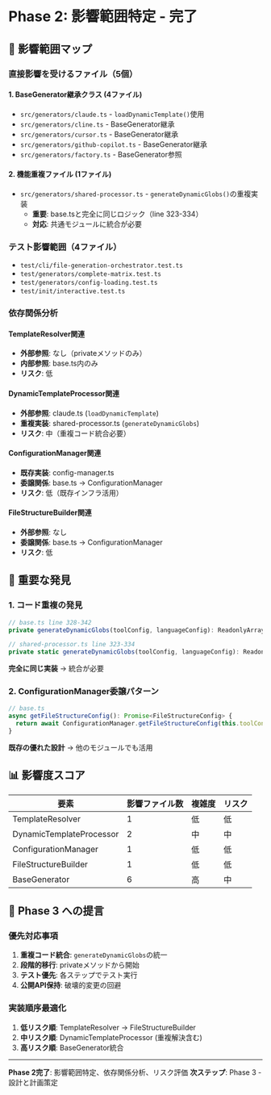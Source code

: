 # Phase 2: 影響範囲特定 - 完了

## 🎯 影響範囲マップ

### 直接影響を受けるファイル（5個）

#### 1. **BaseGenerator継承クラス** (4ファイル)
- `src/generators/claude.ts` - `loadDynamicTemplate()`使用
- `src/generators/cline.ts` - BaseGenerator継承
- `src/generators/cursor.ts` - BaseGenerator継承  
- `src/generators/github-copilot.ts` - BaseGenerator継承
- `src/generators/factory.ts` - BaseGenerator参照

#### 2. **機能重複ファイル** (1ファイル)
- `src/generators/shared-processor.ts` - `generateDynamicGlobs()`の重複実装
  - **重要**: base.tsと完全に同じロジック（line 323-334）
  - **対応**: 共通モジュールに統合が必要

### テスト影響範囲（4ファイル）

- `test/cli/file-generation-orchestrator.test.ts`
- `test/generators/complete-matrix.test.ts`
- `test/generators/config-loading.test.ts` 
- `test/init/interactive.test.ts`

### 依存関係分析

#### TemplateResolver関連
- **外部参照**: なし（privateメソッドのみ）
- **内部参照**: base.ts内のみ
- **リスク**: 低

#### DynamicTemplateProcessor関連
- **外部参照**: claude.ts (`loadDynamicTemplate`)
- **重複実装**: shared-processor.ts (`generateDynamicGlobs`)
- **リスク**: 中（重複コード統合必要）

#### ConfigurationManager関連
- **既存実装**: config-manager.ts
- **委譲関係**: base.ts → ConfigurationManager
- **リスク**: 低（既存インフラ活用）

#### FileStructureBuilder関連
- **外部参照**: なし
- **委譲関係**: base.ts → ConfigurationManager
- **リスク**: 低

## 🚨 重要な発見

### 1. コード重複の発見
```typescript
// base.ts line 328-342
private generateDynamicGlobs(toolConfig, languageConfig): ReadonlyArray<string>

// shared-processor.ts line 323-334
private static generateDynamicGlobs(toolConfig, languageConfig): ReadonlyArray<string>
```
**完全に同じ実装** → 統合が必要

### 2. ConfigurationManager委譲パターン
```typescript
// base.ts
async getFileStructureConfig(): Promise<FileStructureConfig> {
  return await ConfigurationManager.getFileStructureConfig(this.toolConfig.name);
}
```
**既存の優れた設計** → 他のモジュールでも活用

## 📊 影響度スコア

| 要素 | 影響ファイル数 | 複雑度 | リスク |
|------|---------------|--------|--------|
| TemplateResolver | 1 | 低 | 低 |
| DynamicTemplateProcessor | 2 | 中 | 中 |
| ConfigurationManager | 1 | 低 | 低 |
| FileStructureBuilder | 1 | 低 | 低 |
| BaseGenerator | 6 | 高 | 中 |

## 🎯 Phase 3 への提言

### 優先対応事項
1. **重複コード統合**: `generateDynamicGlobs`の統一
2. **段階的移行**: privateメソッドから開始
3. **テスト優先**: 各ステップでテスト実行
4. **公開API保持**: 破壊的変更の回避

### 実装順序最適化
1. **低リスク順**: TemplateResolver → FileStructureBuilder
2. **中リスク順**: DynamicTemplateProcessor (重複解決含む)
3. **高リスク順**: BaseGenerator統合

---

**Phase 2完了**: 影響範囲特定、依存関係分析、リスク評価
**次ステップ**: Phase 3 - 設計と計画策定